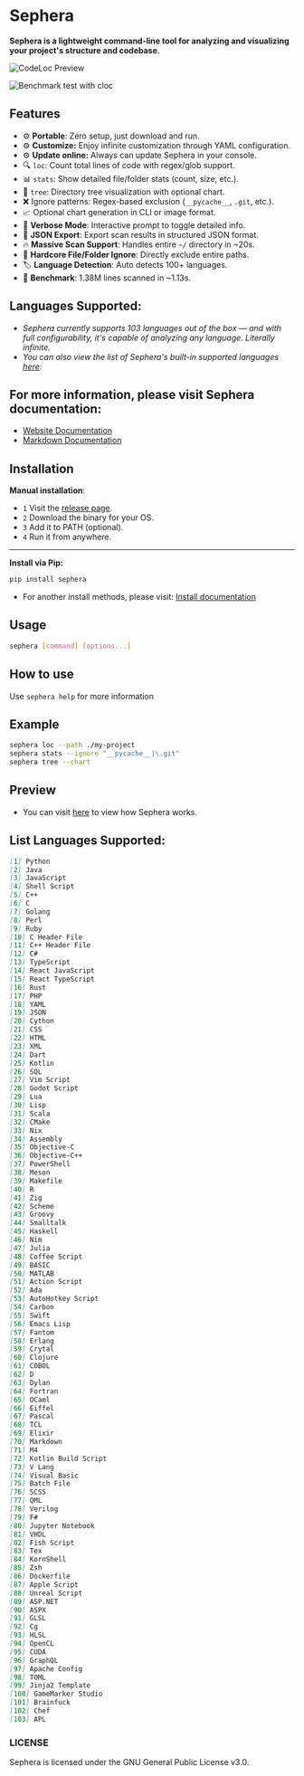# Sephera

**Sephera is a lightweight command-line tool for analyzing and visualizing your project's structure and codebase.**

![CodeLoc Preview](./preview/CodeLoc.gif)

![Benchmark test with cloc](./benchmark/benchmark.png)

## Features
- ⚙️ **Portable**: Zero setup, just download and run.
- ⚙️ **Customize:** Enjoy infinite customization through YAML configuration.
- ⚙️ **Update online:** Always can update Sephera in your console.
- 🔍 `loc`: Count total lines of code with regex/glob support.
- 📊 `stats`: Show detailed file/folder stats (count, size, etc.).
- 🌳 `tree`: Directory tree visualization with optional chart.
- ❌ Ignore patterns: Regex-based exclusion (`__pycache__`, `.git`, etc.).
- 📈 Optional chart generation in CLI or image format.
- 🧠 **Verbose Mode**: Interactive prompt to toggle detailed info.
- 📁 **JSON Export**: Export scan results in structured JSON format.
- 🔥 **Massive Scan Support**: Handles entire `~/` directory in ~20s.
- 🎯 **Hardcore File/Folder Ignore**: Directly exclude entire paths.
- 🏷️ **Language Detection**: Auto detects 100+ languages.
- 🧪 **Benchmark**: 1.38M lines scanned in ~1.13s.

## Languages Supported:
* *Sephera currently supports 103 languages out of the box — and with full configurability, it's capable of analyzing any language. Literally infinite.*
* *You can also view the list of Sephera's built-in supported languages [here](#list-languages-supported):*

## For more information, please visit Sephera documentation:
* [Website Documentation](https://reim-developer.github.io/Sephera/)
* [Markdown Documentation](./docs/index.md)

## Installation
**Manual installation**:

* `1` Visit the [release page](https://github.com/Reim-developer/Sephera/releases/).
* `2` Download the binary for your OS.
* `3` Add it to PATH (optional).
* `4` Run it from anywhere.
---
**Install via Pip:**
```bash
pip install sephera
```
* For another install methods, please visit: [Install documentation](https://reim-developer.github.io/Sephera/pages/install/)

## Usage

```bash
sephera [command] [options...]
```
## How to use
Use `sephera help` for more information

## Example

```bash
sephera loc --path ./my-project
sephera stats --ignore "__pycache__|\.git"
sephera tree --chart
```

## Preview
* You can visit [here](./preview) to view how Sephera works.

## List Languages Supported:
```md
[1] Python
[2] Java
[3] JavaScript
[4] Shell Script
[5] C++
[6] C
[7] Golang
[8] Perl
[9] Ruby
[10] C Header File
[11] C++ Header File
[12] C#
[13] TypeScript
[14] React JavaScript
[15] React TypeScript
[16] Rust
[17] PHP
[18] YAML
[19] JSON
[20] Cython
[21] CSS
[22] HTML
[23] XML
[24] Dart
[25] Kotlin
[26] SQL
[27] Vim Script
[28] Godot Script
[29] Lua
[30] Lisp
[31] Scala
[32] CMake
[33] Nix
[34] Assembly
[35] Objective-C
[36] Objective-C++
[37] PowerShell
[38] Meson
[39] Makefile
[40] R
[41] Zig
[42] Scheme
[43] Groovy
[44] Smalltalk
[45] Haskell
[46] Nim
[47] Julia
[48] Coffee Script
[49] BASIC
[50] MATLAB
[51] Action Script
[52] Ada
[53] AutoHotkey Script
[54] Carbon
[55] Swift
[56] Emacs Lisp
[57] Fantom
[58] Erlang
[59] Crytal
[60] Clojure
[61] COBOL
[62] D
[63] Dylan
[64] Fortran
[65] OCaml
[66] Eiffel
[67] Pascal
[68] TCL
[69] Elixir
[70] Markdown
[71] M4
[72] Kotlin Build Script
[73] V Lang
[74] Visual Basic
[75] Batch File
[76] SCSS
[77] QML
[78] Verilog
[79] F#
[80] Jupyter Notebook
[81] VHDL
[82] Fish Script
[83] Tex
[84] KornShell
[85] Zsh
[86] Dockerfile
[87] Apple Script
[88] Unreal Script
[89] ASP.NET
[90] ASPX
[91] GLSL
[92] Cg
[93] HLSL
[94] OpenCL
[95] CUDA
[96] GraphQL
[97] Apache Config
[98] TOML
[99] Jinja2 Template
[100] GameMarker Studio
[101] Brainfuck
[102] Chef
[103] APL
```

### LICENSE
Sephera is licensed under the GNU General Public License v3.0.
